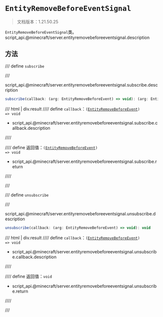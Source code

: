 # `EntityRemoveBeforeEventSignal`

> 文档版本：1.21.50.25

`EntityRemoveBeforeEventSignal`类。script_api.@minecraft/server.entityremovebeforeeventsignal.description

## 方法

/// define
`subscribe`


///

script_api.@minecraft/server.entityremovebeforeeventsignal.subscribe.description

```js
subscribe(callback: (arg: EntityRemoveBeforeEvent) => void): (arg: EntityRemoveBeforeEvent) => void
```

/// html | div.result
//// define
`callback`：<code>(<a href="../entityremovebeforeevent/">EntityRemoveBeforeEvent</a>) =&gt; void</code>

- script_api.@minecraft/server.entityremovebeforeeventsignal.subscribe.callback.description


////

//// define
返回值：<code>(<a href="../entityremovebeforeevent/">EntityRemoveBeforeEvent</a>) =&gt; void</code>

- script_api.@minecraft/server.entityremovebeforeeventsignal.subscribe.return


////

///


/// define
`unsubscribe`


///

script_api.@minecraft/server.entityremovebeforeeventsignal.unsubscribe.description

```js
unsubscribe(callback: (arg: EntityRemoveBeforeEvent) => void): void
```

/// html | div.result
//// define
`callback`：<code>(<a href="../entityremovebeforeevent/">EntityRemoveBeforeEvent</a>) =&gt; void</code>

- script_api.@minecraft/server.entityremovebeforeeventsignal.unsubscribe.callback.description


////

//// define
返回值：`void`

- script_api.@minecraft/server.entityremovebeforeeventsignal.unsubscribe.return


////

///


